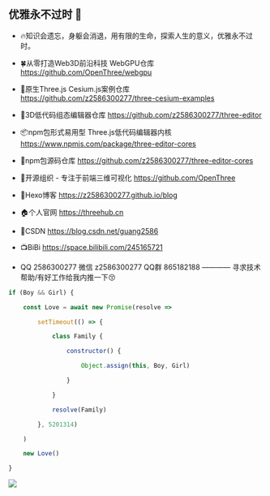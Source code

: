 ## 优雅永不过时 👋

- 🔥知识会遗忘，身躯会消退，用有限的生命，探索人生的意义，优雅永不过时。

- 🍀从零打造Web3D前沿科技 WebGPU仓库 https://github.com/OpenThree/webgpu

- 🍃原生Three.js Cesium.js案例仓库 https://github.com/z2586300277/three-cesium-examples 
  
- 🍁3D低代码组态编辑器仓库 https://github.com/z2586300277/three-editor

- 📦npm包形式易用型 Three.js低代码编辑器内核  https://www.npmjs.com/package/three-editor-cores

- 🐳npm包源码仓库 https://github.com/z2586300277/three-editor-cores

- 🏢开源组织 - 专注于前端三维可视化 https://github.com/OpenThree

- 📗Hexo博客 https://z2586300277.github.io/blog

- 🏠个人官网 https://threehub.cn
  
- 📘CSDN https://blog.csdn.net/guang2586

- 📺BiBi https://space.bilibili.com/245165721

- QQ 2586300277 微信 z2586300277 QQ群 865182188 ———— 寻求技术帮助/有好工作给我内推一下😚

```js
if (Boy && Girl) {

    const Love = await new Promise(resolve =>

        setTimeout(() => {

            class Family {

                constructor() {

                    Object.assign(this, Boy, Girl)

                }

            }

            resolve(Family)

        }, 5201314)

    )

    new Love()

}
```
<img src="https://profile-counter.glitch.me/z2586300277/count.svg" >
